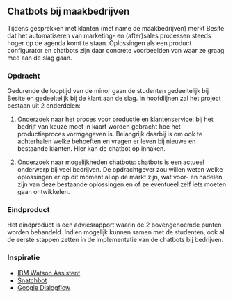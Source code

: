## Chatbots bij maakbedrijven
Tijdens gesprekken met klanten (met name de maakbedrijven) merkt Besite dat het automatiseren van marketing- en (after)sales processen steeds hoger op de agenda komt te staan. Oplossingen als een product configurator en chatbots zijn daar concrete voorbeelden van waar ze graag mee aan de slag gaan.

### Opdracht
Gedurende de looptijd van de minor gaan de studenten gedeeltelijk bij Besite en gedeeltelijk bij de klant aan de slag. In hoofdlijnen zal het project bestaan uit 2 onderdelen:

1. Onderzoek naar het proces voor productie en klantenservice: bij het bedrijf van keuze moet in kaart worden gebracht hoe het productieproces vormgegeven is. Belangrijk daarbij is om ook te achterhalen welke behoeften en vragen er leven bij nieuwe en bestaande klanten. Hier kan de chatbot op inhaken.

2. Onderzoek naar mogelijkheden chatbots: chatbots is een actueel onderwerp bij veel bedrijven. De opdrachtgever zou willen weten welke oplossingen er op dit moment al op de markt zijn, wat voor- en nadelen zijn van deze bestaande oplossingen en of ze eventueel zelf iets moeten gaan ontwikkelen.

### Eindproduct
Het eindproduct is een adviesrapport waarin de 2 bovengenoemde punten worden behandeld. Indien mogelijk kunnen samen met de studenten, ook al de eerste stappen zetten in de implementatie van de chatbots bij bedrijven.

### Inspiratie
- [IBM Watson Assistent](https://www.ibm.com/watson/services/conversation/demo/index.html#demo)
- [Snatchbot](https://snatchbot.me/)
- [Google Dialogflow](https://dialogflow.com/)
